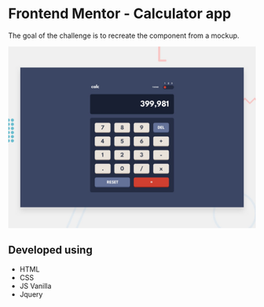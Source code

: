 # Frontend Mentor - Calculator app
The goal of the challenge is to recreate the component from a mockup.

![Design preview for the Calculator app coding challenge](./design/desktop-preview.jpg)

## Developed using
- HTML
- CSS
- JS Vanilla
- Jquery

